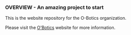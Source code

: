 ### OVERVIEW - An amazing project to start
This is the website repository for the O-Botics organization.

Please visit the [O'Botics](http://o-botics.org) website for more information.
